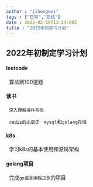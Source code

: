 ```yaml
---
author : "jihongwei"
tags : ["日常","总结"]
date : 2022-02-19T11:24:00Z
title : "2022年的学习计划"
---
```



## 2022年初制定学习计划


#### leetcode

&nbsp;&nbsp;算法刷100道题

#### 读书

&nbsp;&nbsp;`深入理解操作系统`

&nbsp;&nbsp;~~`redis的小册子`~~
&nbsp;&nbsp;`mysql`和`golang存储`
#### k8s

&nbsp;&nbsp;学习k8s的基本使用和源码架构

#### golang项目

&nbsp;&nbsp;完成`go语言编程之旅`的项目
